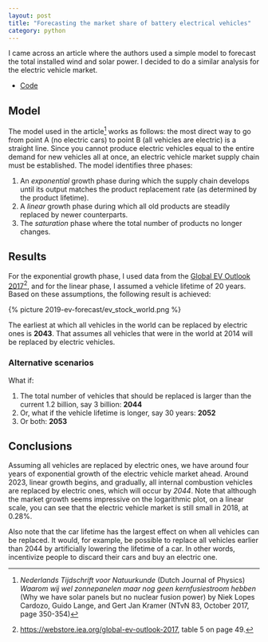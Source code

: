 ```yaml
---
layout: post
title: "Forecasting the market share of battery electrical vehicles"
category: python
---
```


I came across an article where the authors used a simple model to forecast the total installed wind and solar power. I decided to do a similar analysis for the electric vehicle market.

- [Code](https://github.com/Roald87/ev_forecast)

## Model

The model used in the article[^1] works as follows: the most direct way to go from point A (no electric cars) to point B (all vehicles are electric) is a straight line. Since you cannot produce electric vehicles equal to the entire demand for new vehicles all at once, an electric vehicle market supply chain must be established. The model identifies three phases:

1. An _exponential_ growth phase during which the supply chain develops until its output matches the product replacement rate (as determined by the product lifetime).
2. A _linear_ growth phase during which all old products are steadily replaced by newer counterparts.
3. The _saturation_ phase where the total number of products no longer changes.

## Results

For the exponential growth phase, I used data from the [Global EV Outlook 2017](https://webstore.iea.org/global-ev-outlook-2017)[^2], and for the linear phase, I assumed a vehicle lifetime of 20 years. Based on these assumptions, the following result is achieved:

{% picture 2019-ev-forecast/ev_stock_world.png %}

The earliest at which all vehicles in the world can be replaced by electric ones is **2043**. That assumes all vehicles that were in the world at 2014 will be replaced by electric vehicles.

### Alternative scenarios

What if:
1. The total number of vehicles that should be replaced is larger than the current 1.2 billion, say 3 billion: **2044**
2. Or, what if the vehicle lifetime is longer, say 30 years: **2052**
3. Or both: **2053**

## Conclusions

Assuming all vehicles are replaced by electric ones, we have around four years of exponential growth of the electric vehicle market ahead. Around 2023, linear growth begins, and gradually, all internal combustion vehicles are replaced by electric ones, which will occur by *2044*. Note that although the market growth seems impressive on the logarithmic plot, on a linear scale, you can see that the electric vehicle market is still small in 2018, at 0.28%.

Also note that the car lifetime has the largest effect on when all vehicles can be replaced. It would, for example, be possible to replace all vehicles earlier than 2044 by artificially lowering the lifetime of a car. In other words, incentivize people to discard their cars and buy an electric one.

[^1]: *Nederlands Tijdschrift voor Natuurkunde* (Dutch Journal of Physics) *Waarom wij wel zonnepanelen maar nog geen kernfusiestroom hebben* (Why we have solar panels but no nuclear fusion power) by Niek Lopes Cardozo, Guido Lange, and Gert Jan Kramer (NTvN 83, October 2017, page 350-354)
[^2]: https://webstore.iea.org/global-ev-outlook-2017, table 5 on page 49.
